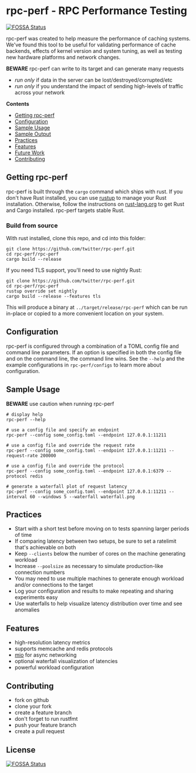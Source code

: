 # rpc-perf - RPC Performance Testing
[![FOSSA Status](https://app.fossa.io/api/projects/git%2Bgithub.com%2Fbrayniac%2Frpc-perf.svg?type=shield)](https://app.fossa.io/projects/git%2Bgithub.com%2Fbrayniac%2Frpc-perf?ref=badge_shield)


rpc-perf was created to help measure the performance of caching systems. We've found this tool to be
useful for validating performance of cache backends, effects of kernel version and system tuning, as
well as testing new hardware platforms and network changes.

**BEWARE** rpc-perf can write to its target and can generate many requests
* *run only* if data in the server can be lost/destroyed/corrupted/etc
* *run only* if you understand the impact of sending high-levels of traffic across your network

**Contents**
* [Getting rpc-perf](#getting-rpc-perf)
* [Configuration](#configuration)
* [Sample Usage](#sample-usage)
* [Sample Output](#sample-output)
* [Practices](#practices)
* [Features](#features)
* [Future Work](#future-work)
* [Contributing](#contributing)

## Getting rpc-perf

rpc-perf is built through the `cargo` command which ships with rust. If you don't have Rust
installed, you can use [rustup][rustup] to manage your Rust installation. Otherwise, follow the
instructions on [rust-lang.org](https://rust-lang.org) to get Rust and Cargo installed.
rpc-perf targets stable Rust.

### Build from source

With rust installed, clone this repo, and cd into this folder:

```shell
git clone https://github.com/twitter/rpc-perf.git
cd rpc-perf/rpc-perf
cargo build --release
```

If you need TLS support, you'll need to use nightly Rust:

```shell
git clone https://github.com/twitter/rpc-perf.git
cd rpc-perf/rpc-perf
rustup override set nightly
cargo build --release --features tls
```

This will produce a binary at `../target/release/rpc-perf` which can be run in-place or copied to a
more convenient location on your system.

## Configuration

rpc-perf is configured through a combination of a TOML config file and command line parameters. If 
an option is specified in both the config file and on the command line, the command line wins. See
the `--help` and the example configurations in `rpc-perf/configs` to learn more about configuration.

## Sample Usage

**BEWARE** use caution when running rpc-perf

```shell
# display help
rpc-perf --help

# use a config file and specify an endpoint
rpc-perf --config some_config.toml --endpoint 127.0.0.1:11211

# use a config file and override the request rate
rpc-perf --config some_config.toml --endpoint 127.0.0.1:11211 --request-rate 200000

# use a config file and override the protocol
rpc-perf --config some_config.toml --endpoint 127.0.0.1:6379 --protocol redis

# generate a waterfall plot of request latency
rpc-perf --config some_config.toml --endpoint 127.0.0.1:11211 --interval 60 --windows 5 --waterfall waterfall.png
```

## Practices

* Start with a short test before moving on to tests spanning larger periods of time
* If comparing latency between two setups, be sure to set a ratelimit that's achievable on both
* Keep `--clients` below the number of cores on the machine generating workload
* Increase `--poolsize` as necessary to simulate production-like connection numbers
* You may need to use multiple machines to generate enough workload and/or connections to the target
* Log your configuration and results to make repeating and sharing experiments easy
* Use waterfalls to help visualize latency distribution over time and see anomalies

## Features

* high-resolution latency metrics
* supports memcache and redis protocols
* [mio][mio] for async networking
* optional waterfall visualization of latencies
* powerful workload configuration

## Contributing

* fork on github
* clone your fork
* create a feature branch
* don't forget to run rustfmt
* push your feature branch
* create a pull request

[rustlang]: https://rust-lang.org/
[rustup]: https://rustup.rs
[mio]: https://github.com/carllerche/mio


## License
[![FOSSA Status](https://app.fossa.io/api/projects/git%2Bgithub.com%2Fbrayniac%2Frpc-perf.svg?type=large)](https://app.fossa.io/projects/git%2Bgithub.com%2Fbrayniac%2Frpc-perf?ref=badge_large)